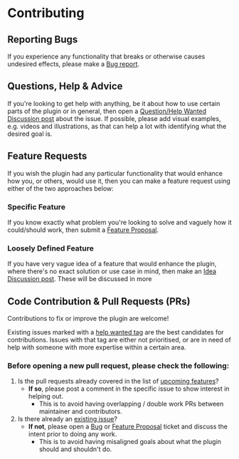 # Contributing
## Reporting Bugs
If you experience any functionality that breaks or otherwise causes undesired effects, please make a [Bug report](https://github.com/ramokz/phantom-camera/issues/new?assignees=&labels=&projects=&template=bug_report.yml).

## Questions, Help & Advice
If you're looking to get help with anything, be it about how to use certain parts of the plugin or in general, then open a [Question/Help Wanted Discussion post](https://github.com/ramokz/phantom-camera/discussions/new?category=question-help-wanted) about the issue. If possible, please add visual examples, e.g. videos and illustrations, as that can help a lot with identifying what the desired goal is. 

## Feature Requests
If you wish the plugin had any particular functionality that would enhance how you, or others, would use it, then you can make a feature request using either of the two approaches below:
### Specific Feature
If you know exactly what problem you're looking to solve and vaguely how it could/should work, then submit a [Feature Proposal](https://github.com/ramokz/phantom-camera/issues/new?assignees=&labels=feature-proposal%2Cneeds-triage&projects=&template=feature_proposal.yml).

### Loosely Defined Feature
If you have very vague idea of a feature that would enhance the plugin, where there's no exact solution or use case in mind, then make an [Idea Discussion post](https://github.com/ramokz/phantom-camera/discussions/new?category=ideas). These will be discussed in more 

## Code Contribution & Pull Requests (PRs)
Contributions to fix or improve the plugin are welcome!

Existing issues marked with a [help wanted tag](https://github.com/ramokz/phantom-camera/labels/help%20wanted) are the best candidates for contributions. Issues with that tag are either not prioritised, or are in need of help with someone with more expertise within a certain area.

### Before opening a new pull request, please check the following:
1. Is the pull requests already covered in the list of [upcoming features](https://github.com/users/ramokz/projects/3)? 
   - **If so**, please post a comment in the specific issue to show interest in helping out.
     - This is to avoid having overlapping / double work PRs between maintainer and contributors.
2. Is there already an [existing issue](https://github.com/ramokz/phantom-camera/issues)? 
   - **If not**, please open a [Bug](https://github.com/ramokz/phantom-camera/issues/new?assignees=&labels=&projects=&template=bug_report.yml) or [Feature Proposal](https://github.com/ramokz/phantom-camera/issues/new?assignees=&labels=feature-proposal%2Cneeds-triage&projects=&template=feature_proposal.yml) ticket and discuss the intent prior to doing any work.
     - This is to avoid having misaligned goals about what the plugin should and shouldn't do.


##